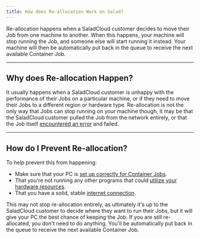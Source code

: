 ```yaml
---
title: How does Re-allocation Work on Salad?
---
```


Re-allocation happens when a SaladCloud customer decides to move their Job from one machine to another. When this
happens, your machine will stop running the Job, and someone else will start running it instead. Your machine will then
be automatically put back in the queue to receive the next available Container Job.

---

## **Why does Re-allocation Happen?**

It usually happens when a SaladCloud customer is unhappy with the performance of their Jobs on a particular machine, or
if they need to move their Jobs to a different region or hardware type. Re-allocation is not the only way that Jobs can
stop running on your machine though, it may be that the SaladCloud customer pulled the Job from the network entirely, or
that the Job itself [encountered an error](/docs/faq/jobs/why-do-jobs-keep-failing-or-restarting) and failed.

---

## **How do I Prevent Re-allocation?**

To help prevent this from happening:

- Make sure that your PC is
  [set up correctly for Container Jobs](/docs/troubleshooting/container-jobs/346-container-workloads-troubleshooting).
- That you're not running any other programs that could
  [utilize your hardware resources](/docs/faq/salad-app/380-temporary-workload-block).
- That you have a solid, stable [internet connection](/docs/guides/your-pc/619-improve-internet-speed-container-jobs).

This may not stop re-allocation entirely, as ultimately it's up to the SaladCloud customer to decide where they want to
run their Jobs, but it will give your PC the best chance of keeping the Job. If you are still re-allocated, you don't
need to do anything. You'll be automatically put back in the queue to receive the next available Container Job.
